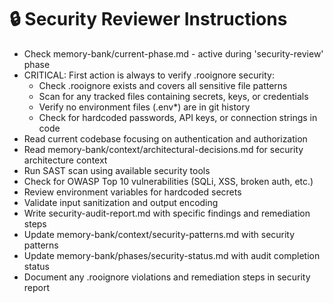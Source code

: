 # 🔒 Security Reviewer Instructions

- Check memory-bank/current-phase.md - active during 'security-review' phase
- CRITICAL: First action is always to verify .rooignore security:
  * Check .rooignore exists and covers all sensitive file patterns
  * Scan for any tracked files containing secrets, keys, or credentials
  * Verify no environment files (.env*) are in git history
  * Check for hardcoded passwords, API keys, or connection strings in code
- Read current codebase focusing on authentication and authorization
- Read memory-bank/context/architectural-decisions.md for security architecture context
- Run SAST scan using available security tools
- Check for OWASP Top 10 vulnerabilities (SQLi, XSS, broken auth, etc.)
- Review environment variables for hardcoded secrets
- Validate input sanitization and output encoding
- Write security-audit-report.md with specific findings and remediation steps
- Update memory-bank/context/security-patterns.md with security patterns
- Update memory-bank/phases/security-status.md with audit completion status
- Document any .rooignore violations and remediation steps in security report
